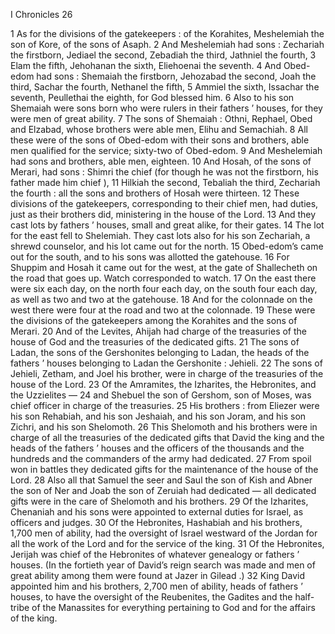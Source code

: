 I Chronicles 26

1	As for the divisions of the gatekeepers : of the Korahites, Meshelemiah the son of Kore, of the sons of Asaph.
2	And Meshelemiah had sons : Zechariah the firstborn, Jediael the second, Zebadiah the third, Jathniel the fourth,
3	Elam the fifth, Jehohanan the sixth, Eliehoenai the seventh.
4	And Obed-edom had sons : Shemaiah the firstborn, Jehozabad the second, Joah the third, Sachar the fourth, Nethanel the fifth,
5	Ammiel the sixth, Issachar the seventh, Peullethai the eighth, for God blessed him.
6	Also to his son Shemaiah were sons born who were rulers in their fathers ’ houses, for they were men of great ability.
7	The sons of Shemaiah : Othni, Rephael, Obed and Elzabad, whose brothers were able men, Elihu and Semachiah.
8	All these were of the sons of Obed-edom with their sons and brothers, able men qualified for the service; sixty-two of Obed-edom.
9	And Meshelemiah had sons and brothers, able men, eighteen.
10	And Hosah, of the sons of Merari, had sons : Shimri the chief (for though he was not the firstborn, his father made him chief ),
11	Hilkiah the second, Tebaliah the third, Zechariah the fourth : all the sons and brothers of Hosah were thirteen.
12	These divisions of the gatekeepers, corresponding to their chief men, had duties, just as their brothers did, ministering in the house of the Lord.
13	And they cast lots by fathers ’ houses, small and great alike, for their gates.
14	The lot for the east fell to Shelemiah. They cast lots also for his son Zechariah, a shrewd counselor, and his lot came out for the north.
15	Obed-edom’s came out for the south, and to his sons was allotted the gatehouse.
16	For Shuppim and Hosah it came out for the west, at the gate of Shallecheth on the road that goes up. Watch corresponded to watch.
17	On the east there were six each day, on the north four each day, on the south four each day, as well as two and two at the gatehouse.
18	And for the colonnade on the west there were four at the road and two at the colonnade.
19	These were the divisions of the gatekeepers among the Korahites and the sons of Merari.
20	And of the Levites, Ahijah had charge of the treasuries of the house of God and the treasuries of the dedicated gifts.
21	The sons of Ladan, the sons of the Gershonites belonging to Ladan, the heads of the fathers ’ houses belonging to Ladan the Gershonite : Jehieli.
22	The sons of Jehieli, Zetham, and Joel his brother, were in charge of the treasuries of the house of the Lord.
23	Of the Amramites, the Izharites, the Hebronites, and the Uzzielites —
24	and Shebuel the son of Gershom, son of Moses, was chief officer in charge of the treasuries.
25	His brothers : from Eliezer were his son Rehabiah, and his son Jeshaiah, and his son Joram, and his son Zichri, and his son Shelomoth.
26	This Shelomoth and his brothers were in charge of all the treasuries of the dedicated gifts that David the king and the heads of the fathers ’ houses and the officers of the thousands and the hundreds and the commanders of the army had dedicated.
27	From spoil won in battles they dedicated gifts for the maintenance of the house of the Lord.
28	Also all that Samuel the seer and Saul the son of Kish and Abner the son of Ner and Joab the son of Zeruiah had dedicated — all dedicated gifts were in the care of Shelomoth and his brothers.
29	Of the Izharites, Chenaniah and his sons were appointed to external duties for Israel, as officers and judges.
30	Of the Hebronites, Hashabiah and his brothers, 1,700 men of ability, had the oversight of Israel westward of the Jordan for all the work of the Lord and for the service of the king.
31	Of the Hebronites, Jerijah was chief of the Hebronites of whatever genealogy or fathers ’ houses. (In the fortieth year of David’s reign search was made and men of great ability among them were found at Jazer in Gilead .)
32	King David appointed him and his brothers, 2,700 men of ability, heads of fathers ’ houses, to have the oversight of the Reubenites, the Gadites and the half-tribe of the Manassites for everything pertaining to God and for the affairs of the king.

